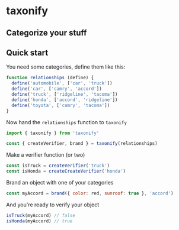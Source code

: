 # taxonify

## Categorize your stuff

## Quick start

You need some categories, define them like this:

```javascript
function relationships (define) {
  define('automobile', ['car', 'truck'])
  define('car', ['camry', 'accord'])
  define('truck', ['ridgeline', 'tacoma'])
  define('honda', ['accord', 'ridgeline'])
  define('toyota', ['camry', 'tacoma'])
}
```

Now hand the `relationships` function to `taxonify`

```javascript
import { taxonify } from 'taxonify'

const { createVerifier, brand } = taxonify(relationships)
```

Make a verifier function (or two)
```javascript
const isTruck = createVerifier('truck')
const isHonda = createCreateVerifier('honda')
```

Brand an object with one of your categories

```javascript
const myAccord = brand({ color: red, sunroof: true }, 'accord')
```

And you're ready to verify your object

```javascript
isTruck(myAccord) // false
isHonda(myAccord) // true
```
